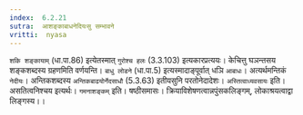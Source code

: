 ```yaml
---
index:  6.2.21
sutra:  आशङ्काबाधनेदियःसु सम्भावने
vritti:  nyasa
---
```


`शकि शङ्कायाम्` (धा.पा.86) इत्येतस्मात् `गुरोश्च हलः` (3.3.103) इत्यकारप्रत्ययः। केचित्तु घञन्तसय शङ्कशब्दस्य ग्रहणमिति वर्णयन्ति। `बाधु लोडने` (धा.पा.5) इत्यस्मादाङ्पूर्वात् धञि `आबाधः`। अत्यर्थमन्तिकं `नेदीयः`। अन्तिकशब्दस्य `अन्तिकबाढयोर्नेदसाधौ` (5.3.63) इतीयसुनि परतोनेदादेशः। `अस्तित्वाध्यवसायः` इति। असतित्वनिश्चय इत्यर्थः। `गमनाशङ्कम्` इति। षष्ठीसमासः। क्रियाविशेषणत्वान्नपुंसकलिङ्गम्, लोकाश्रयत्वाद्वा लिङ्गस्य।।


